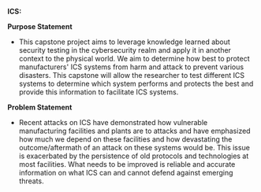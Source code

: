 **ICS:**

**Purpose Statement**
- This capstone project aims to leverage knowledge learned about security testing in the cybersecurity realm and apply it in another context to the physical world. We aim to determine how best to protect manufacturers' ICS systems from harm and attack to prevent various disasters. This capstone will allow the researcher to test different ICS systems to determine which system performs and protects the best and provide this information to facilitate ICS systems.

**Problem Statement**
- Recent attacks on ICS have demonstrated how vulnerable manufacturing facilities and plants are to attacks and have emphasized how much we depend on these facilities and how devastating the outcome/aftermath of an attack on these systems would be. This issue is exacerbated by the persistence of old protocols and technologies at most facilities. What needs to be improved is reliable and accurate information on what ICS can and cannot defend against emerging threats.
